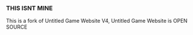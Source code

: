 ### THIS ISNT MINE

This is a fork of Untitled Game Website V4, Untitled Game Website is OPEN SOURCE
